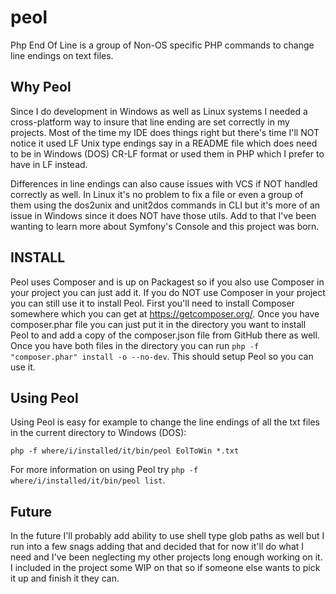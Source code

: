 peol
====

Php End Of Line is a group of Non-OS specific PHP commands to change line endings on text files.

## Why Peol ##

Since I do development in Windows as well as Linux systems I needed a cross-platform way to insure that line ending are set
correctly in my projects. Most of the time my IDE does things right but there's time I'll NOT notice it used LF Unix type
endings say in a README file which does need to be in Windows (DOS) CR-LF format or used them in PHP which I prefer to have
in LF instead.

Differences in line endings can also cause issues with VCS if NOT handled correctly as well. In Linux it's no problem to
fix a file or even a group of them using the dos2unix and unit2dos commands in CLI but it's more of an issue in Windows
since it does NOT have those utils. Add to that I've been wanting to learn more about Symfony's Console and this project
was born.

## INSTALL ##

Peol uses Composer and is up on Packagest so if you also use Composer in your project you can just add it. If you do NOT use
Composer in your project you can still use it to install Peol. First you'll need to install Composer somewhere which you can
get at https://getcomposer.org/. Once you have composer.phar file you can just put it in the directory you want to install
Peol to and add a copy of the composer.json file from GitHub there as well. Once you have both files in the directory you
can run ```php -f "composer.phar" install -o --no-dev```. This should setup Peol so you can use it.

## Using Peol ##

Using Peol is easy for example to change the line endings of all the txt files in the current directory to Windows (DOS):

    php -f where/i/installed/it/bin/peol EolToWin *.txt
    
For more information on using Peol try ```php -f where/i/installed/it/bin/peol list```.

## Future ##

In the future I'll probably add ability to use shell type glob paths as well but I run into a few snags adding that and
decided that for now it'll do what I need and I've been neglecting my other projects long enough working on it. I included
in the project some WIP on that so if someone else wants to pick it up and finish it they can.
